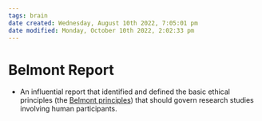 ```yaml
---
tags: brain
date created: Wednesday, August 10th 2022, 7:05:01 pm
date modified: Monday, October 10th 2022, 2:02:33 pm
---
```


# Belmont Report
- An influential report that identified and defined the basic ethical principles (the [Belmont principles](Belmont_Principles.md)) that should govern research studies involving human participants.

